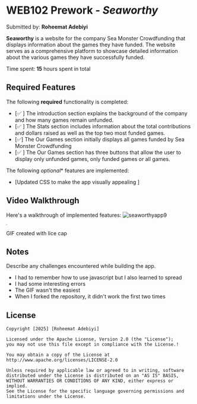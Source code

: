 # WEB102 Prework - *Seaworthy*

Submitted by: **Roheemat Adebiyi**

**Seaworthy** is a website for the company Sea Monster Crowdfunding that displays information about the games they have funded. The website serves as a comprehensive platform to showcase detailed information about the various games they have successfully funded.

Time spent: **15** hours spent in total

## Required Features

The following **required** functionality is completed:

* [✅ ] The introduction section explains the background of the company and how many games remain unfunded.
* [✅ ] The Stats section includes information about the total contributions and dollars raised as well as the top two most funded games.
* [✅] The Our Games section initially displays all games funded by Sea Monster Crowdfunding
* [✅ ] The Our Games section has three buttons that allow the user to display only unfunded games, only funded games or all games.

The following *optional** features are implemented:
* [Updated CSS to make the app visually appealing  ] 

## Video Walkthrough

Here's a walkthrough of implemented features:
![seaworthyapp9](https://github.com/user-attachments/assets/4b26c582-ee4c-44c5-8c5c-e02ca6bc03e5)


<img src='video walkthrough of website. vary shades of pink background. Image cards are sky blue with a red shadow.' title='Video Walkthrough' width='4' alt='Video Walkthrough' />

<!-- Replace this with whatever GIF tool you used! -->
GIF created with lice cap 
<!-- Recommended tools:
[Kap](https://getkap.co/) for macOS
[ScreenToGif](https://www.screentogif.com/) for Windows
[peek](https://github.com/phw/peek) for Linux. -->


## Notes

Describe any challenges encountered while building the app.
- I had to remember how to use javascript but I also learned to spread
- I had some interesting errors
- The GIF wasn't the easiest
- When I forked the repository, it didn't work the first two times 

## License

    Copyright [2025] [Roheemat Adebiyi]

    Licensed under the Apache License, Version 2.0 (the "License");
    you may not use this file except in compliance with the License.!

    You may obtain a copy of the License at http://www.apache.org/licenses/LICENSE-2.0

    Unless required by applicable law or agreed to in writing, software
    distributed under the License is distributed on an "AS IS" BASIS,
    WITHOUT WARRANTIES OR CONDITIONS OF ANY KIND, either express or implied.
    See the License for the specific language governing permissions and
    limitations under the License.
